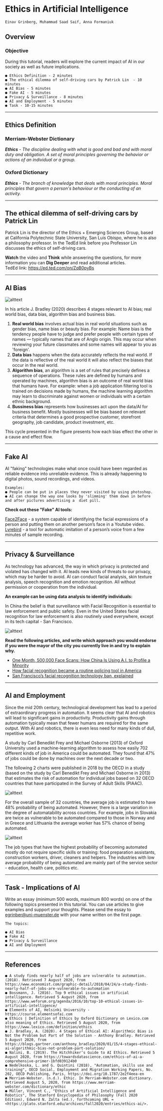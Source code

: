 # Ethics in Artificial Intelligence

```
Einav Grinberg, Muhammad Saad Saif, Anna Formaniuk
```

## Overview

### Objective

During this tutorial, readers will explore the current impact of AI in our society as well as future implications.

```
● Ethics Definition - 2 minutes
● The ethical dilemma of self-driving cars by Patrick Lin  - 10 minutes
● AI Bias - 5 minutes
● Fake AI - 5 minutes
● Privacy & Surveillance - 8 minutes
● AI and Employment - 5 minutes
● Task - 10-15 minutes
```

---

## Ethics Definition

### Merriam-Webster Dictionary 
*<b>Ethics</b> - The discipline dealing with what is good and bad and with moral duty and obligation. A set of moral principles governing the behavior or actions of an individual or a group.*

### Oxford Dictionary
*<b>Ethics</b> - The branch of knowledge that deals with moral principles. Moral principles that govern a person's behaviour or the conducting of an activity.* 

---

## The ethical dilemma of self-driving cars by Patrick Lin

Patrick Lin is the director of the Ethics + Emerging Sciences Group, based at California Polytechnic State University, San Luis Obispo, where he is also a philosophy professor. In the TedEd link before you Professor Lin discusses the ethics of self-driving cars. 

<b>Watch</b> the video and <b>Think</b> while answering the questions, for more information you can <b>Dig Deeper</b> and read additional articles.  
TedEd link: https://ed.ted.com/on/ZqB0pyBs 

---

## AI Bias

![alttext](https://blogs.gartner.com/anthony_bradley/files/2020/01/4-Stages-of-Ethical-AI.png)

In his article J. Bradley (2020) describes 4 stages relevant to AI bias; real world bias, data bias, algorithm bias and business bias.
1. **Real world bias** involves actual bias in real world situations such as gender bias, name bias or beauty bias. 
For example: Name bias is the tendency people have to judge and prefer people with certain types of names — typically names that are of Anglo origin. This may occur when reviewing your future classmates and some names will appear to you as 'foreign'. 
2. **Data bias** happens when the data accurately reflects the real world. If the data is reflective of the real world it will also reflect the biases that occur in the real world. 
3. **Algorithm bias**, an algorithm is a set of rules that precisely defines a sequence of operations. These rules are defined by humans and operated by machines, algorithm bias is an outcome of real world bias that humans have. 
For example: when a job application filtering tool is trained on decisions made by humans, the machine learning algorithm may learn to discriminate against women or individuals with a certain ethnic background.
4. **Bussiness bias** represents how businesses act upon the data/AI for business benefit. Mostly businesses will be bias based on relevant criteria that determines a good prospective customer, storefront geography, job candidate, product investment, etc. 

This cycle presented in the figure presents how each bias effect the other in a cause and effect flow.

---

## Fake AI

AI "faking" technologies make what once could have been regarded as reliable evidence into unreliable evidence. This is already happening to digital photos, sound recordings, and videos.

```
Examples: 
● People can be put in places they never visited by using photoshop.
● AI can change the way one looks by 'slimming' them down in before and after pictures advertising a  diet pill.
```
**Check out these "Fake" AI tools:**

[Face2Face](https://www.youtube.com/watch?v=ohmajJTcpNk) - a system capable of identifying the facial expressions of a person and putting them on another person’s face in a Youtube video.  
[Lyrebird](https://www.descript.com/overdub?lyrebird=true) - a tool for automatic imitation of a person’s voice from a few minutes of sample recording.


---

## Privacy & Surveillance

As technology has advanced, the way in which privacy is protected and violated has changed with it. AI leads new kinds of threats to our privacy, which may be harder to avoid. AI can conduct facial analysis, skin texture analysis, speech recognition and emotion recognition. All without permission or cooperation from the individual.

**An example can be using data analysis to identify individuals:**  

In China the belief is that surveillance with Facial Recognition is essential to law enforcement and public safety. Even in the United States facial recognition for law enforcement is also routinely used everywhere, except in its tech capital -  San Francisco.

![alttext](https://media1.s-nbcnews.com/j/newscms/2019_19/2847376/190506-face-recognition-small-crimes-main-kh_af209030008a39ab916bb89809b55c04.fit-2000w.jpg)

**Read the following articles, and write which approach you would endorse if you were the mayor of the city you currently live in and try to explain why.**

* [One Month, 500,000 Face Scans: How China Is Using A.I. to Profile a Minority](https://www.nytimes.com/2019/04/14/technology/china-surveillance-artificial-intelligence-racial-profiling.html)
* [How facial recognition became a routine policing tool in America](https://www.nbcnews.com/news/us-news/how-facial-recognition-became-routine-policing-tool-america-n1004251)
* [San Francisco’s facial recognition technology ban, explained](https://www.vox.com/recode/2019/5/14/18623897/san-francisco-facial-recognition-ban-explained)

---

## AI and Employment 

Since the mid 20th century, technological development has lead to a period of extraordinary progress in automation. It seems clear that AI and robotics will lead to significant gains in productivity. Productivity gains through automation typically mean that fewer humans are required for the same output. With AI and robotics, there is even less need for many kinds of dull, repetitive work.

A study by Carl Benedikt Frey and Michael Osborne (2013) of Oxford University used a machine-learning algorithm to assess how easily 702 different kinds of job in America could be automated. They found that 47% of jobs could be done by machines over the next decade or two.

The following 2 charts were published in 2018 by the OECD in a study (based on the study by Carl Benedikt Frey and Michael Osborne in 2013) that estimates the risk of automation for individual jobs based on 32 OECD countries that have participated in the Survey of Adult Skills (PIAAC).

![alttext](https://www.economist.com/img/b/1280/969/90/sites/default/files/20180428_WOC328.png)

For the overall sample of 32 countries, the average job is estimated to have 48% probability of being automated. However, there is a large variation in the degree of automatability across countries. For example, jobs in Slovakia are twice as vulnerable to be automated compared to those in Norway and in Greece and Lithuania the average worker has 57% chance of being automated.

![alttext](https://www.economist.com/img/b/1280/915/90/sites/default/files/images/2018/04/blogs/graphic-detail/20180428_woc318_0.png)

The job types that have the highest probability of becoming automated mostly do not require specific skills or training: food preparation assistants, construction workers, driver, cleaners and helpers. The industries with low average probability of being automated are mainly part of the service sector - education, health care, politics etc.

---

## Task - Implications of AI

Write an essay (minimum 500 words, maximum 800 words) on one of the following topics presented in this tutorial. 
You can use articles to give examples and support your thoughts. 
Please send the essay to egrinber@uni-muenster.de with your name written on the first page.

```
The topics:

● AI Bias 
● Fake AI 
● Privacy & Surveillance
● AI and Employment 
```

---

## References

```
● A study finds nearly half of jobs are vulnerable to automation. (2018). Retrieved 7 August 2020, from https://www.economist.com/graphic-detail/2018/04/24/a-study-finds-nearly-half-of-jobs-are-vulnerable-to-automation
● Bossmann, J. (2016). Top 9 ethical issues in artificial intelligence. Retrieved 5 August 2020, from https://www.weforum.org/agenda/2016/10/top-10-ethical-issues-in-artificial-intelligence/
● Elements of AI, Helsinki University - https://course.elementsofai.com
● Ethics | Definition of Ethics by Oxford Dictionary on Lexico.com also meaning of Ethics. Retrieved 5 August 2020, from https://www.lexico.com/definition/ethics
● J. Bradley, A. (2020). 4 Stages of Ethical AI: Algorithmic Bias is Not the Problem but Part of the Solution - Anthony Bradley. Retrieved 5 August 2020, from https://blogs.gartner.com/anthony_bradley/2020/01/15/4-stages-ethical-ai-algorithmic-bias-not-problem-part-solution/
● Nalini, B. (2019). The Hitchhiker’s Guide to AI Ethics. Retrieved 5 August 2020, from https://towardsdatascience.com/ethics-of-ai-a-comprehensive-primer-1bfd039124b0
● Nedelkoska, L. and G. Quintini (2018), "Automation, skills use and training", OECD Social, Employment and Migration Working Papers, No. 202, OECD Publishing, Paris, https://doi.org/10.1787/2e2f4eea-en
● Merriam-Webster. (n.d.). Ethic. In Merriam-Webster.com dictionary. Retrieved August 5, 2020, from https://www.merriam-webster.com/dictionary/ethic
● Müller, Vincent C., "Ethics of Artificial Intelligence and Robotics", The Stanford Encyclopedia of Philosophy (Fall 2020 Edition), Edward N. Zalta (ed.), forthcoming URL = <https://plato.stanford.edu/archives/fall2020/entries/ethics-ai/>. 
```

